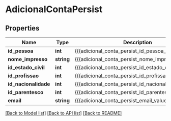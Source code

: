 # AdicionalContaPersist

## Properties
Name | Type | Description | Notes
------------ | ------------- | ------------- | -------------
**id_pessoa** | **int** | {{{adicional_conta_persist_id_pessoa_value}}} | 
**nome_impresso** | **string** | {{{adicional_conta_persist_nome_impresso_value}}} | [optional] 
**id_estado_civil** | **int** | {{{adicional_conta_persist_id_estado_civil_value}}} | [optional] 
**id_profissao** | **int** | {{{adicional_conta_persist_id_profissao_value}}} | [optional] 
**id_nacionalidade** | **int** | {{{adicional_conta_persist_id_nacionalidade_value}}} | [optional] 
**id_parentesco** | **int** | {{{adicional_conta_persist_id_parentesco_value}}} | [optional] 
**email** | **string** | {{{adicional_conta_persist_email_value}}} | [optional] 

[[Back to Model list]](../README.md#documentation-for-models) [[Back to API list]](../README.md#documentation-for-api-endpoints) [[Back to README]](../README.md)


